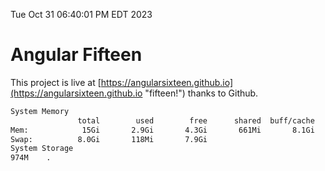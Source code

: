 Tue Oct 31 06:40:01 PM EDT 2023

# Angular Fifteen


This project is live at [https://angularsixteen.github.io](https://angularsixteen.github.io "fifteen!") thanks to Github.

```bash
System Memory
               total        used        free      shared  buff/cache   available
Mem:            15Gi       2.9Gi       4.3Gi       661Mi       8.1Gi        11Gi
Swap:          8.0Gi       118Mi       7.9Gi
System Storage
974M	.
```
```bash

